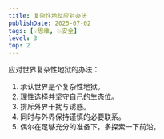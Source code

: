 ```yaml
---
title: 复杂性地狱应对办法
publishDate: 2025-07-02
tags: [💡思维, 💥安全]
level: 3
top: 2
---
```


应对世界复杂性地狱的办法：

1. 承认世界是个复杂性地狱。
2. 理性选择并坚守自己的生态位。
3. 排斥外界干扰与诱惑。
4. 同时与外界保持谨慎的必要联系。
5. 偶尔在足够充分的准备下，多探索一下前沿。
